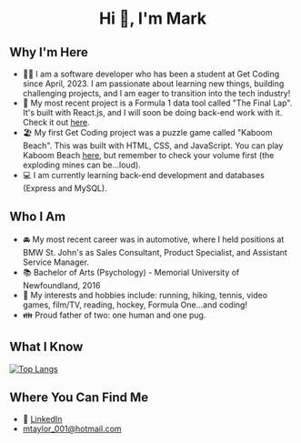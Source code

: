 <h1 align="center">Hi 👋, I'm Mark</h1>

## Why I'm Here
- 👩‍💻 I am a software developer who has been a student at Get Coding since April, 2023. I am passionate about learning new things, building challenging projects, and I am eager to transition into the tech industry!
- 🏁 My most recent project is a Formula 1 data tool called "The Final Lap". It's built with React.js, and I will soon be doing back-end work with it. Check it out [here](https://marktaylor7.github.io/TheFinalLap/).
- :beach_umbrella: My first Get Coding project was a puzzle game called "Kaboom Beach". This was built with HTML, CSS, and JavaScript. You can play Kaboom Beach [here](https://marktaylor7.github.io/KaboomBeach/), but remember to check your volume first (the exploding mines can be...loud).
- 💻 I am currently learning back-end development and databases (Express and MySQL).

## Who I Am
- 🚘 My most recent career was in automotive, where I held positions at BMW St. John's as Sales Consultant, Product Specialist, and Assistant Service Manager.
- :books: Bachelor of Arts (Psychology) - Memorial University of Newfoundland, 2016
- :tennis: My interests and hobbies include: running, hiking, tennis, video games, film/TV, reading, hockey, Formula One...and coding!
- :family: Proud father of two: one human and one pug.

## What I Know
[![Top Langs](https://github-readme-stats.vercel.app/api/top-langs/?username=MarkTaylor7)](https://github.com/MarkTaylor7/github-readme-stats)

## Where You Can Find Me
- :link: [LinkedIn](https://www.linkedin.com/in/marktaylor27/)
- mtaylor_001@hotmail.com

